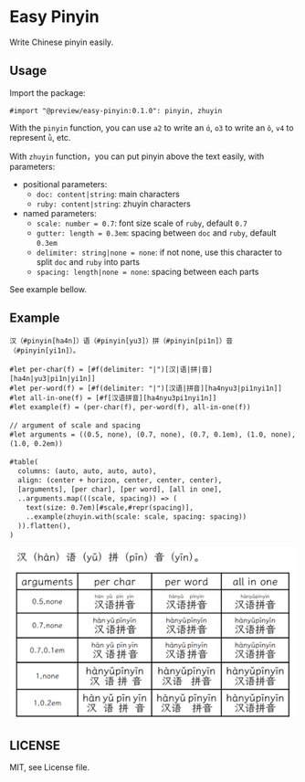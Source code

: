 # Easy Pinyin

Write Chinese pinyin easily.

## Usage

Import the package:

```typst
#import "@preview/easy-pinyin:0.1.0": pinyin, zhuyin
```

With the `pinyin` function, you can use `a2` to write an `ɑ́`, `o3` to write an `ǒ`, `v4` to represent `ǜ`, etc.

With `zhuyin` function，you can put pinyin above the text easily, with parameters:

- positional parameters:
  - `doc: content|string`: main characters
  - `ruby: content|string`: zhuyin characters
- named parameters:
  - `scale: number = 0.7`: font size scale of `ruby`, default `0.7`
  - `gutter: length = 0.3em`: spacing between `doc` and `ruby`, default `0.3em`
  - `delimiter: string|none = none`: if not none, use this character to split `doc` and `ruby` into parts
  - `spacing: length|none = none`: spacing between each parts

See example bellow.

## Example

```typst
汉（#pinyin[ha4n]）语（#pinyin[yu3]）拼（#pinyin[pi1n]）音（#pinyin[yi1n]）。

#let per-char(f) = [#f(delimiter: "|")[汉|语|拼|音][ha4n|yu3|pi1n|yi1n]]
#let per-word(f) = [#f(delimiter: "|")[汉语|拼音][ha4nyu3|pi1nyi1n]]
#let all-in-one(f) = [#f[汉语拼音][ha4nyu3pi1nyi1n]]
#let example(f) = (per-char(f), per-word(f), all-in-one(f))

// argument of scale and spacing
#let arguments = ((0.5, none), (0.7, none), (0.7, 0.1em), (1.0, none), (1.0, 0.2em))

#table(
  columns: (auto, auto, auto, auto),
  align: (center + horizon, center, center, center),
  [arguments], [per char], [per word], [all in one],
  ..arguments.map(((scale, spacing)) => (
    text(size: 0.7em)[#scale,#repr(spacing)], 
    ..example(zhuyin.with(scale: scale, spacing: spacing))
  )).flatten(),
)
```

![result of above example](https://github.com/7sDream/typst-easy-pinyin/blob/master/example.png?raw=true)

## LICENSE

MIT, see License file.
